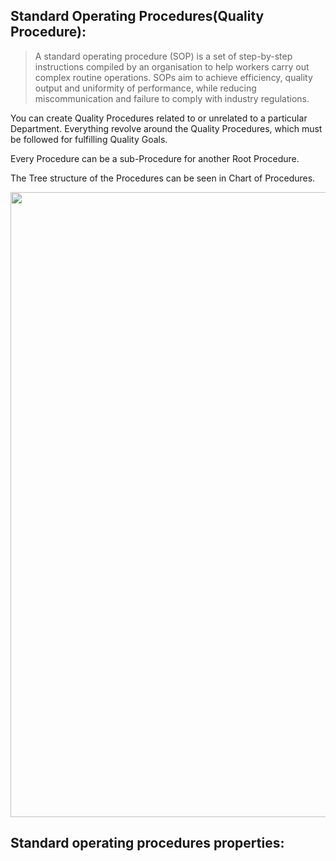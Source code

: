 ## Standard Operating Procedures(Quality Procedure):

> A standard operating procedure (SOP) is a set of step-by-step instructions compiled by an organisation to help workers carry out complex routine operations. SOPs aim to achieve efficiency, quality output and uniformity of performance, while reducing miscommunication and failure to comply with industry regulations.

 You can create Quality Procedures related to or unrelated to a particular Department. Everything revolve around the Quality Procedures, which must be followed for fulfilling Quality Goals.
 
 Every Procedure can be a sub-Procedure for another Root Procedure.

 The Tree structure of the Procedures can be seen in Chart of Procedures.

<img src='https://github.com/hrwX/quality_management/blob/master/images/new-sop.png' width='1000'>

## Standard operating procedures properties:
